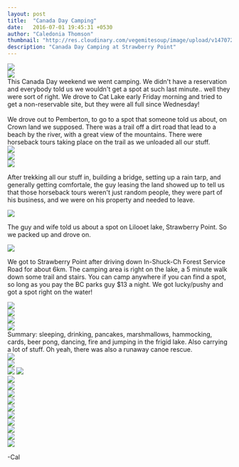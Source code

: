 ```yaml
---
layout: post
title:  "Canada Day Camping"
date:   2016-07-01 19:45:31 +0530
author: "Caledonia Thomson"
thumbnail: "http://res.cloudinary.com/vegemitesoup/image/upload/v1470725383/canada-day/1.jpg"
description: "Canada Day Camping at Strawberry Point"
---
```


<div class="row vertical-align">
<a href="http://res.cloudinary.com/vegemitesoup/image/upload/v1470725383/canada-day/1.jpg"><img src="http://res.cloudinary.com/vegemitesoup/image/upload/v1470725383/canada-day/1.jpg" /></a> 
</div>

<div class="row vertical-align">
<div class="col-sm-6 col-xs-12">
	<a href="http://res.cloudinary.com/vegemitesoup/image/upload/v1470725383/canada-day/2.jpg"><img src="http://res.cloudinary.com/vegemitesoup/image/upload/v1470725383/canada-day/2.jpg" /></a>
</div>

<div class="col-sm-6 col-xs-12">
This Canada Day weekend we went camping. We didn't have a reservation and everybody told us we wouldn't get a spot at such last minute.. well they were sort of right. We drove to Cat Lake early Friday morning and tried to get a non-reservable site, but they were all full since Wednesday!
<br><br>
We drove out to Pemberton, to go to a spot that someone told us about, on Crown land we supposed. There was a trail off a dirt road that lead to a beach by the river, with a great view of the mountains. There were horseback tours taking place on the trail as we unloaded all our stuff.
</div>
</div>

<div class="row vertical-align">
<div class="col-sm-6 col-xs-12">
<a href="http://res.cloudinary.com/vegemitesoup/image/upload/v1470725383/canada-day/3.jpg"><img src="http://res.cloudinary.com/vegemitesoup/image/upload/v1470725383/canada-day/3.jpg" /></a> 
</div>

<div class="col-sm-6 col-xs-12">
	<a href="http://res.cloudinary.com/vegemitesoup/image/upload/v1470725383/canada-day/4.jpg"><img src="http://res.cloudinary.com/vegemitesoup/image/upload/v1470725383/canada-day/4.jpg" /></a>
</div>
</div>
<!--excerpt-->

<div class="row vertical-align">                   
	<a href="http://res.cloudinary.com/vegemitesoup/image/upload/v1470725383/canada-day/5.jpg"><img src="http://res.cloudinary.com/vegemitesoup/image/upload/v1470725383/canada-day/5.jpg" /></a>
</div>  

After trekking all our stuff in, building a bridge, setting up a rain tarp, and generally getting comfortale, the guy leasing the land showed up to tell us that those horseback tours weren't just random people, they were part of his business, and we were on his property and needed to leave.

<div class="row vertical-align">
	<a href="http://res.cloudinary.com/vegemitesoup/image/upload/v1470725383/canada-day/6.jpg"><img src="http://res.cloudinary.com/vegemitesoup/image/upload/v1470725383/canada-day/6.jpg" /></a>
</div>

The guy and wife told us about a spot on Lilooet lake, Strawberry Point. So we packed up and drove on.

<div class="row vertical-align">                               
    <a href="http://res.cloudinary.com/vegemitesoup/image/upload/v1470725383/canada-day/7.jpg"><img src="http://res.cloudinary.com/vegemitesoup/image/upload/v1470725383/canada-day/7.jpg" /></a>
</div>

We got to Strawberry Point after driving down In-Shuck-Ch Forest Service Road for about 6km. The camping area is right on the lake, a 5 minute walk down some trail and stairs. You can camp anywhere if you can find a spot, so long as you pay the BC parks guy $13 a night. We got lucky/pushy and got a spot right on the water!

<div class="row vertical-align">  
    <a href="http://res.cloudinary.com/vegemitesoup/image/upload/v1470725383/canada-day/8.jpg"><img src="http://res.cloudinary.com/vegemitesoup/image/upload/v1470725383/canada-day/8.jpg" /></a>               
</div>

<div class="row vertical-align">
<div class="col-sm-6 col-xs-12">              
	<a href="http://res.cloudinary.com/vegemitesoup/image/upload/v1470725383/canada-day/9.jpg"><img src="http://res.cloudinary.com/vegemitesoup/image/upload/v1470725383/canada-day/9.jpg" /></a>
</div>
<div class="col-sm-6 col-xs-12">
	<a href="http://res.cloudinary.com/vegemitesoup/image/upload/v1470725383/canada-day/11.jpg"><img src="http://res.cloudinary.com/vegemitesoup/image/upload/v1470725383/canada-day/11.jpg" /></a> 
</div>
</div>

<div class="row vertical-align">
<div class="col-sm-8 col-xs-12">              
	<a href="http://res.cloudinary.com/vegemitesoup/image/upload/v1470725383/canada-day/10.jpg"><img src="http://res.cloudinary.com/vegemitesoup/image/upload/v1470725383/canada-day/10.jpg" /></a>
</div>

<div class="col-sm-5 col-xs-12"> 
Summary: sleeping, drinking, pancakes, marshmallows, hammocking, cards, beer pong, dancing, fire and jumping in the frigid lake. Also carrying a lot of stuff. Oh yeah, there was also a runaway canoe rescue.
</div>
</div>

<div class="row vertical-align">
	<a href="http://res.cloudinary.com/vegemitesoup/image/upload/v1470796104/DSC04398.jpg"><img src="http://res.cloudinary.com/vegemitesoup/image/upload/v1470796104/DSC04398.jpg" /></a>
</div>

<div class="row vertical-align">
<div class="col-sm-6 col-xs-12">      
	<a href="http://res.cloudinary.com/vegemitesoup/image/upload/v1470725383/canada-day/13.jpg"><img src="http://res.cloudinary.com/vegemitesoup/image/upload/v1470725383/canada-day/13.jpg" /></a> 
</div>

<div class="col-sm-6 col-xs-12">
	<a href="http://res.cloudinary.com/vegemitesoup/image/upload/v1470725383/canada-day/12.jpg"><img src="http://res.cloudinary.com/vegemitesoup/image/upload/v1470725383/canada-day/12.jpg" /></a>
	<a href="http://res.cloudinary.com/vegemitesoup/image/upload/v1470725383/canada-day/14.jpg"><img src="http://res.cloudinary.com/vegemitesoup/image/upload/v1470725383/canada-day/14.jpg" /></a> 
</div>
</div>

<div class="row vertical-align">
	<a href="http://res.cloudinary.com/vegemitesoup/image/upload/v1470725383/canada-day/15.jpg"><img src="http://res.cloudinary.com/vegemitesoup/image/upload/v1470725383/canada-day/15.jpg" /></a> 
</div>

<div class="row vertical-align">
<div class="col-sm-6 col-xs-12">
	<a href="http://res.cloudinary.com/vegemitesoup/image/upload/v1470725383/canada-day/16.jpg"><img src="http://res.cloudinary.com/vegemitesoup/image/upload/v1470725383/canada-day/16.jpg" /></a>
</div>

<div class="col-sm-6 col-xs-12">
	<a href="http://res.cloudinary.com/vegemitesoup/image/upload/v1470725383/canada-day/17.jpg"><img src="http://res.cloudinary.com/vegemitesoup/image/upload/v1470725383/canada-day/17.jpg" /></a>
</div>
</div>

<div class="row vertical-align">    
    <a href="http://res.cloudinary.com/vegemitesoup/image/upload/v1470725383/canada-day/18.jpg"><img src="http://res.cloudinary.com/vegemitesoup/image/upload/v1470725383/canada-day/18.jpg" /></a>
</div>

<div class="row vertical-align">
    <a href="http://res.cloudinary.com/vegemitesoup/image/upload/v1470725383/canada-day/19.jpg"><img src="http://res.cloudinary.com/vegemitesoup/image/upload/v1470725383/canada-day/19.jpg" /></a>               
</div>

<div class="row vertical-align">
<div class="col-sm-6 col-xs-12">
	<a href="http://res.cloudinary.com/vegemitesoup/image/upload/v1470725383/canada-day/20.jpg"><img src="http://res.cloudinary.com/vegemitesoup/image/upload/v1470725383/canada-day/20.jpg" /></a>
</div> 

<div class="col-sm-6 col-xs-12">
	<a href="http://res.cloudinary.com/vegemitesoup/image/upload/v1470725383/canada-day/22.jpg"><img src="http://res.cloudinary.com/vegemitesoup/image/upload/v1470725383/canada-day/22.jpg" /></a>
</div> 
</div>

<div class="row vertical-align">
<div class="col-sm-6 col-xs-12">
	<a href="http://res.cloudinary.com/vegemitesoup/image/upload/v1470725383/canada-day/23.jpg"><img src="http://res.cloudinary.com/vegemitesoup/image/upload/v1470725383/canada-day/23.jpg" /></a>
</div> 

<div class="col-sm-6 col-xs-12">
	<a href="http://res.cloudinary.com/vegemitesoup/image/upload/v1470725383/canada-day/21.jpg"><img src="http://res.cloudinary.com/vegemitesoup/image/upload/v1470725383/canada-day/21.jpg" /></a>
</div> 
</div>

<div class="row vertical-align">
	<a href="http://res.cloudinary.com/vegemitesoup/image/upload/v1470725383/canada-day/24.jpg"><img src="http://res.cloudinary.com/vegemitesoup/image/upload/v1470725383/canada-day/24.jpg" /></a>
</div> 


-Cal
